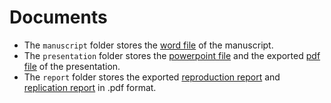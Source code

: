 # Documents

- The `manuscript` folder stores the [word file](manuscript/manuscript.docx) of the manuscript.
- The `presentation` folder stores the [powerpoint file](presentation/Kedron-Brodie-Replication.pptx) and the exported [pdf file](presentation/Kedron-Brodie-Replication.pdf) of the presentation.
- The `report` folder stores the exported [reproduction report](report/01-RPR-Report.pdf) and [replication report](report/RPL-Report.pdf) in .pdf format.